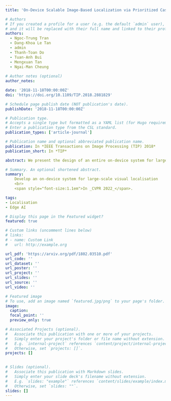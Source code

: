 ```yaml
---
title: 'On-Device Scalable Image-Based Localization via Prioritized Cascade Search and Fast One-Many RANSAC'

# Authors
# If you created a profile for a user (e.g. the default `admin` user), write the username (folder name) here
# and it will be replaced with their full name and linked to their profile.
authors:
  - Ngoc-Trung Tran
  - Dang-Khoa Le Tan
  - admin
  - Thanh-Toan Do
  - Tuan-Anh Bui
  - Mengxuan Tan
  - Ngai-Man Cheung
  
# Author notes (optional)
author_notes:

date: '2018-11-18T00:00:00Z'
doi: 'https://doi.org/10.1109/TIP.2018.2881829'

# Schedule page publish date (NOT publication's date).
publishDate: '2018-11-18T00:00:00Z'

# Publication type.
# Accepts a single type but formatted as a YAML list (for Hugo requirements).
# Enter a publication type from the CSL standard.
publication_types: ['article-journal']

# Publication name and optional abbreviated publication name.
publication: In *IEEE Transactions on Image Processing (TIP) 2018*
publication_short: In *TIP*

abstract: We present the design of an entire on-device system for large-scale urban localization using images. The proposed design integrates compact image retrieval and 2D–3D correspondence search to estimate the location in extensive city regions. Our design is GPS agnostic and does not require network connection. In order to overcome the resource constraints of mobile devices, we propose a system design that leverages the scalability advantage of image retrieval and accuracy of 3D model-based localization. Furthermore, we propose a new hashing-based cascade search for fast computation of 2D–3D correspondences. In addition, we propose a new one-many RANSAC for accurate pose estimation. The new one-many RANSAC addresses the challenge of repetitive building structures (e.g. windows and balconies) in urban localization. Extensive experiments demonstrate that our 2D–3D correspondence search achieves the state-of-the-art localization accuracy on multiple benchmark datasets. Furthermore, our experiments on a large Google street view image dataset show the potential of large-scale localization entirely on a typical mobile device.

# Summary. An optional shortened abstract.
summary: 
    Develop an on-device system for large-scale visual localisation
    <br>
    <span style="font-size:1.1em">In _CVPR 2022_</span>.

tags: 
- Localisation
- Edge AI

# Display this page in the Featured widget?
featured: true

# Custom links (uncomment lines below)
# links:
# - name: Custom Link
#   url: http://example.org

url_pdf: 'https://arxiv.org/pdf/1802.03510.pdf'
url_code: ''
url_dataset: ''
url_poster: ''
url_project: ''
url_slides: ''
url_source: ''
url_video: ''

# Featured image
# To use, add an image named `featured.jpg/png` to your page's folder.
image:
  caption: 
  focal_point: ''
  preview_only: true

# Associated Projects (optional).
#   Associate this publication with one or more of your projects.
#   Simply enter your project's folder or file name without extension.
#   E.g. `internal-project` references `content/project/internal-project/index.md`.
#   Otherwise, set `projects: []`.
projects: []
  

# Slides (optional).
#   Associate this publication with Markdown slides.
#   Simply enter your slide deck's filename without extension.
#   E.g. `slides: "example"` references `content/slides/example/index.md`.
#   Otherwise, set `slides: ""`.
slides: []
---
```

